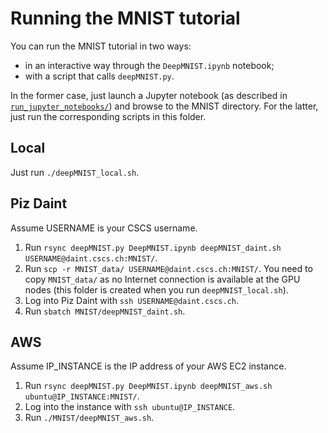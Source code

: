 # Running the MNIST tutorial

You can run the MNIST tutorial in two ways:

- in an interactive way through the `DeepMNIST.ipynb` notebook;
- with a script that calls `deepMNIST.py`.

In the former case, just launch a Jupyter notebook (as described in [`run_jupyter_notebooks/`](../run_jupyter_notebooks)) and browse to the MNIST directory.
For the latter, just run the corresponding scripts in this folder.

## Local
Just run `./deepMNIST_local.sh`.

## Piz Daint
Assume USERNAME is your CSCS username.

1. Run `rsync deepMNIST.py DeepMNIST.ipynb deepMNIST_daint.sh USERNAME@daint.cscs.ch:MNIST/`.
2. Run `scp -r MNIST_data/ USERNAME@daint.cscs.ch:MNIST/`.
You need to copy `MNIST_data/` as no Internet connection is available at the GPU nodes (this folder is created when you run `deepMNIST_local.sh`).
3. Log into Piz Daint with `ssh USERNAME@daint.cscs.ch`.
4. Run `sbatch MNIST/deepMNIST_daint.sh`.

## AWS
Assume IP_INSTANCE is the IP address of your AWS EC2 instance.

1. Run `rsync deepMNIST.py DeepMNIST.ipynb deepMNIST_aws.sh ubuntu@IP_INSTANCE:MNIST/`.
2. Log into the instance with `ssh ubuntu@IP_INSTANCE`.
4. Run `./MNIST/deepMNIST_aws.sh`.